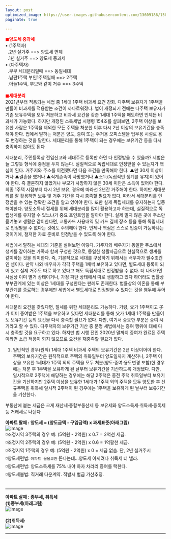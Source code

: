 ```yaml
---
layout: post
optimized_image: https://user-images.githubusercontent.com/13609186/158834851-5c5d7736-001b-448d-8bb6-eb99f2f16233.jpg
paginate: true

---
```


<span style="color:red">**◼양도세 중과세**</span><br>
▪ (1주택자) <br>
&nbsp;&nbsp;.2년 실거주 ==> 양도세 면제<br>
&nbsp;&nbsp;.1년 실거주 ==> 양도세 중과세<br>
▪ (다주택자) <br>
&nbsp;&nbsp;.부부 세대분리일때 ==> 동일세대 <br>
&nbsp;&nbsp;.남편1주택 부인1주택일때 ==> 2주택 <br>
&nbsp;&nbsp;.아들1주택, 부모와 같이 거주 ==> 3주택 <br>
<br>
<span style="color:red">**◼세대분리**</span><br>
2021년부터 적용되는 세법 중 1세대 1주택 비과세 요건 강화. 다주택 보유자가 1주택을 만들어 비과세를 적용받는 조건이 까다로워졌다.
법이 개정되기 전에는 다주택 보유자가 기존 보유주택을 모두 처분하고 비과세 요건을 갖춘 1세대 1주택을 매도하면 언제든 비과세가 가능했다. 하지만 개정된 소득세법 시행령 154조를 살펴보면, 2주택 이상을 보유한 사람은 1주택을 제외한 모든 주택을 처분한 이후 다시 2년 이상의 보유기간을 충족해야 한다. 
법에서 말하는 처분은 양도, 증여 또는 주거용 오피스텔을 업무용 시설로 용도 변경하는 것을 말한다. 
세대분리를 통해 1주택이 되는 경우에는 보유기간 등을 다시 충족하지 않아도 된다

세대분리, 주민등록상 전입신고와 세대주로 등록만 하면 다 인정받을 수 있을까? 세법은 늘 그렇듯 형식에 중점을 두지 않는다. 실질적으로 독립세대로 인정받을 수 있는지가 핵심이 된다.
거주지와 주소를 이전했다면 다음 조건을 만족해야 한다. ▲만 30세 이상이거나 ▲결혼을 했거나 ▲직계존속이 사망했거나 ▲소득(독립적인 생계를 유지)이 있어야 한다. 즉 결혼하지 않았거나 부모가 사망하지 않은 30세 미만은 소득이 있어야 한다.
최종 1주택 시점부터 다시 2년 보유, 경우에 따라선 2년간 거주해야 한다. 하지만 세대분리를 잘 활용하면 보유 및 거주 기간을 다시 충족할 필요가 없다. 따라서 세대분리를 인정받을 수 있는 정확한 조건을 알고 있어야 한다.
또한 실제 독립세대를 유지하는지 입증해야한다. 양도소득세 절세를 위해 세대분리를 많이 활용하고자 하는데, 실질적으로 독립생계를 유지할 수 있느냐가 중요 포인트임을 알아야 한다. 실제 멀지 않은 곳에 주소만 옮겨놓고 생활은 같이한다면, 교통카드 사용내역 및 카드 결제 장소 등을 통해 독립세대로 인정받을 수 없다는 것에도 주의해야 한다. 언제나 핵심은 스스로 입증이 가능하냐는 것이기에, 철저한 자료 준비로 인정받을 수 있도록 해야 한다.

세법에서 말하는 세대의 기준을 살펴보면 이렇다. 거주자와 배우자가 동일한 주소에서 생계를 같이하는 가족과 함께 구성한 것으로, 동일한 생활자금으로 현실적으로 생계를 같이하는 것을 의미한다. 즉, 기본적으로 세대를 구성하기 위해서는 배우자가 필수조건인 셈이다. 만약 나와 배우자가 각각 주택을 1채씩 보유하고 있다면, 별도세대 등록이 되어 있고 실제 거주도 따로 하고 있다고 해도 독립세대로 인정받을 수 없다. 더 나아가면 사실상 이미 별거 상태이거나, 가정 파탄 상태에서 따로 생활하고 있다 하더라도 법률상 부부관계에 있는 이상은 1세대를 구성한다는 판례도 존재한다. 법률상의 이혼을 통해 부부관계를 종료하는 경우에만 세법에서 별도세대로 인정받을 수 있다는 것을 염두에 두어야 한다.

세대분리 요건을 갖췄다면, 절세를 위한 세대분리도 가능하다. 가령, 父가 1주택이고 子가 이미 증여받은 1주택을 보유하고 있다면 세대분리를 통해 父가 1세대 1주택을 만들어도 보유기간 등의 요건을 다시 충족할 필요가 없다. 다만, 여기서 중요한 부분은 증여 시기라고 할 수 있다. 다주택자의 보유기간 기산 중 분명 세법에서는 증여 행위에 대해 다시 충족할 것을 요구하고 있다. 하지만 법 시행 전인 2020년 말까지 증여가 완료된 주택이라면 소급 적용이 되지 않으므로 요건을 재충족할 필요가 없다.



1) 일반적인 경우(원칙)
1세대 1주택 비과세 주택의 보유기간은 2년 이상이어야 한다. 주택의 보유기간은 원칙적으로 주택의 취득일부터 양도일까지 계산하나, 2주택 이상을 보유한 1세대가 1주택 외의 주택을 모두 처분(양도·증여·용도변경 포함)한 경우에는 처분 후 1주택을 보유하게 된 날부터 보유기간을 기산하도록 개정됐다.
다만, 일시적으로 2주택에 해당하는 경우에는 해당 2주택은 종전 주택 취득일부터 보유기간을 기산하지만 2주택 이상을 보유한 1세대가 1주택 외의 주택을 모두 양도한 후 신규주택을 취득해 일시적 2주택이 된 경우에는 1주택을 보유하게 된 날부터 보유기간을 기산한다.

























부동산에 붙는 세금은 크게 재산세·종합부동산세 등 보유세와 양도소득세·취득세·등록세 등 거래세로 나뉜다

**아파트 팔때 : 양도세 = (양도금액 - 구입금액) x 과세표준(아래그림)**<br>
![image](https://thumb.mt.co.kr/06/2021/05/2021051314510663694_1.jpg/dims/optimize/) <br>
◽조정지역 3주택의 경우 예: (5억원 - 2억원) x 0.7 = 2억천 세금. <br>
◽조정지역 2주택의 경우 예: (5억원 - 2억원) x 0.6 = 1억팔천 세금. <br>
◽조정지역 1주택의 경우 예: (5억원 - 2억원) x   0 = 세금  없슴. 단, 2년 실거주시 <br>
◽양도세편법: `아파트 물물교환` 뜬다는데…양도세 아끼려다 취득세 더 낼라. <br>
◽양도세편법: 양도소득세를 75% 내야 하자 차라리 증여를 택한다. <br>
◽양도세불법: 직거래 다운계약. 적발시 벌금 가산추징. <br>
<br>

---

**아파트 살때 : 종부세, 취득세** <br>
**(1)종부세(아래그림)** <br>
![image](http://cdn.bizwatch.co.kr/news/photo/2019/01/24/0e367ee0334549d9740249280791160d112724.jpg)<br>
<br>
**(2)취득세:** <br>
![image](https://t1.daumcdn.net/cfile/blog/2211B6395891DCA237)<br>


---
